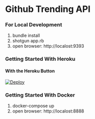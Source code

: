 # Github Trending API

### For Local Development

1. bundle install
2. shotgun app.rb
3. open browser: http://localost:9393

### Getting Started With Heroku

#### With the Heroku Button

[![Deploy](https://www.herokucdn.com/deploy/button.svg)](https://heroku.com/deploy?template=https://github.com/lixu19941116/github-trending-api/tree/master)

### Getting Started With Docker

1. docker-compose up
2. open browser: http://localost:8888
